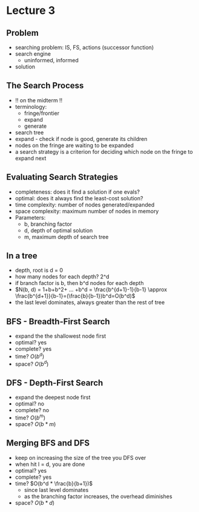 # Lecture 3

## Problem
- searching problem: IS, FS, actions (successor function)
- search engine
  - uninformed, informed
- solution

## The Search Process
- !! on the midterm !!
- terminology:
  - fringe/frontier
  - expand
  - generate
- search tree
- expand - check if node is good, generate its children
- nodes on the fringe are waiting to be expanded
- a search strategy is a criterion for deciding which node on the fringe to expand next

## Evaluating Search Strategies
- completeness: does it find a solution if one evals?
- optimal: does it always find the least-cost solution?
- time complexity: number of nodes generated/expanded
- space complexity: maximum number of nodes in memory
- Parameters:
  - b, branching factor
  - d, depth of optimal solution
  - m, maximum depth of search tree

## In a tree
- depth, root is d = 0
- how many nodes for each depth? 2^d
- if branch factor is b, then b^d nodes for each depth
- $N(b, d) = 1+b+b^2+ ... +b^d = \frac{b^{d+1}-1}{b-1} \approx \frac{b^{d+1}}{b-1}=(\frac{b}{b-1})b^d=O(b^d)$
- the last level dominates, always greater than the rest of tree

## BFS - Breadth-First Search
- expand the the shallowest node first
- optimal? yes
- complete? yes
- time? $O(b^d)$
- space? $O(b^d)$

## DFS - Depth-First Search
- expand the deepest node first
- optimal? no
- complete? no
- time? $O(b^m)$
- space? $O(b*m)$

## Merging BFS and DFS
- keep on increasing the size of the tree you DFS over
- when hit l = d, you are done
- optimal? yes
- complete? yes
- time? $O(b^d * \frac{b}{b+1})$
  - since last level dominates
  - as the branching factor increases, the overhead diminishes
- space? $O(b*d)$